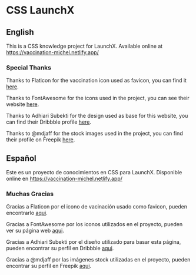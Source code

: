 # CSS LaunchX

## English

This is a CSS knowledge project for LaunchX. Available online at https://vaccination-michel.netlify.app/

### Special Thanks

Thanks to Flaticon for the vaccination icon used as favicon, you can find it [here](https://www.flaticon.com/free-icons/vaccine).

Thanks to FontAwesome for the icons used in the project, you can see their website [here](https://fontawesome.com).

Thanks to Adhiari Subekti for the design used as base for this website, you can find their Dribbble profile [here](https://dribbble.com/Adhiari_is).

Thanks to @mdjaff for the stock images used in the project, you can find their profile on Freepik [here](https://www.freepik.com/mdjaff).

## Español

Este es un proyecto de conocimientos en CSS para LaunchX. Disponible online en https://vaccination-michel.netlify.app/

### Muchas Gracias

Gracias a Flaticon por el icono de vacinación usado como favicon, pueden encontrarlo [aqui](https://www.flaticon.com/free-icons/vaccine).

Gracias a FontAwesome por los iconos utilizados en el proyecto, pueden ver su página web [aqui](https://fontawesome.com).

Gracias a Adhiari Subekti por el diseño utilizado para basar esta página, pueden encontrar su perfil en Dribbble [aqui](https://dribbble.com/Adhiari_is).

Gracias a @mdjaff por las imágenes stock utilizadas en el proyecto, pueden encontrar su perfil en Freepik [aqui](https://www.freepik.com/mdjaff).
